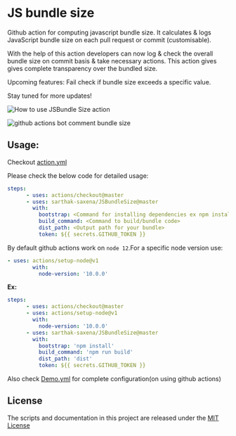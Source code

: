 # JS bundle size
Github action for computing javascript bundle size. It calculates & logs JavaScript bundle size on each pull request or commit (customisable).

With the help of this action developers can now log & check the overall bundle size on commit basis & take necessary actions. This action gives gives complete transparency over the bundled size.

Upcoming features:
Fail check if bundle size exceeds a specific value.

Stay tuned for more updates!

![How to use JSBundle Size action](https://i.imgur.com/koKtvty.gif)

![github actions bot comment bundle size](https://i.imgur.com/GhElRd1.png)

## Usage:

Checkout [action.yml](./action.yml)

Please check the below code for detailed usage:
```yaml
steps:
      - uses: actions/checkout@master
      - uses: sarthak-saxena/JSBundleSize@master
        with:
          bootstrap: <Command for installing dependencies ex npm install>
          build_command: <Command to build/bundle code>
          dist_path: <Output path for your bundle>
          token: ${{ secrets.GITHUB_TOKEN }}

```

By default github actions work on `node 12`.For a specific node version use:

```yaml
- uses: actions/setup-node@v1
        with:
          node-version: '10.0.0'
```

**Ex:**
```yaml
steps:
      - uses: actions/checkout@master
      - uses: actions/setup-node@v1
        with:
          node-version: '10.0.0'
      - uses: sarthak-saxena/JSBundleSize@master
        with:
          bootstrap: 'npm install'
          build_command: 'npm run build'
          dist_path: 'dist'
          token: ${{ secrets.GITHUB_TOKEN }}

```

Also check [Demo.yml](./Demo.yml) for complete configuration(on using github actions)

## License
The scripts and documentation in this project are released under the [MIT License](./LICENSE)
